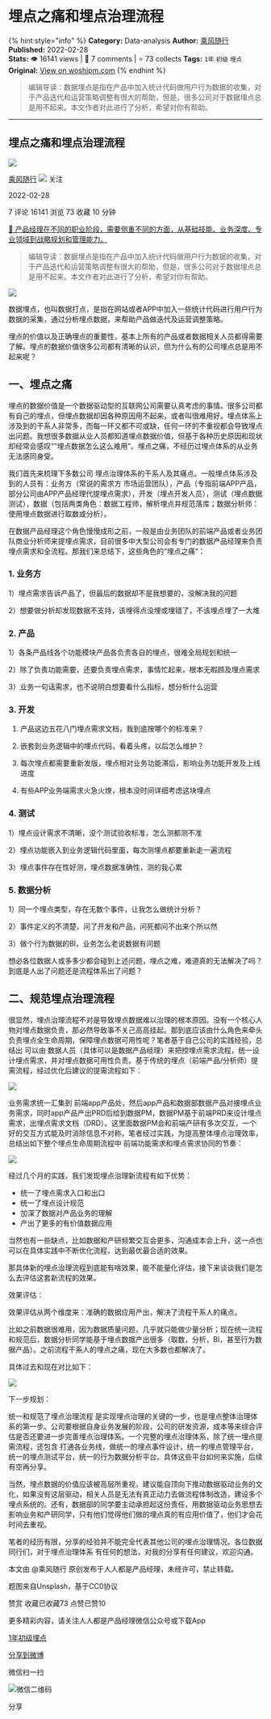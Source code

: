 # 埋点之痛和埋点治理流程
{% hint style="info" %}
**Category:** Data-analysis
**Author:** [乘风随行](https://www.woshipm.com/u/42115)
**Published:** 2022-02-28  
**Stats:** 👁️ 16141 views | 💬 7 comments | ⭐ 73 collects
**Tags:** `1年` `初级` `埋点`
**Original:** [View on woshipm.com](https://www.woshipm.com/data-analysis/5334249.html)
{% endhint %}
> 编辑导读：数据埋点是指在产品中加入统计代码做用户行为数据的收集，对于产品迭代和运营策略调整有很大的帮助，但是，很多公司对于数据埋点总是用不起来。本文作者对此进行了分析，希望对你有帮助。

---

## 埋点之痛和埋点治理流程

[![](https://image.woshipm.com/wp-files/2015/06/Koala28.jpg!/both/72x72)](https://www.woshipm.com/u/42115)

[乘风随行](https://www.woshipm.com/u/42115) ![](https://static.woshipm.com/tag/1101_1@2x.png) 关注

2022-02-28

7 评论 16141 浏览 73 收藏 10 分钟

[🔗 产品经理在不同的职业阶段，需要侧重不同的方面，从基础技能、业务深度、专业领域到战略规划和管理能力。](https://ke.qidianla.com/courses/90pm)

> 编辑导读：数据埋点是指在产品中加入统计代码做用户行为数据的收集，对于产品迭代和运营策略调整有很大的帮助，但是，很多公司对于数据埋点总是用不起来。本文作者对此进行了分析，希望对你有帮助。

![](https://image.woshipm.com/wp-files/2022/02/vAR3CppnDF1k4ekDJX84.jpg)

数据埋点，也叫数据打点，是指在网站或者APP中加入一些统计代码进行用户行为数据的采集，通过分析埋点数据，来帮助产品做迭代及运营调整策略。

埋点的价值以及正确埋点的重要性，基本上所有的产品或者数据相关人员都得需要了解。埋点的数据价值很多公司都有清晰的认识，但为什么有的公司埋点总是用不起来呢？

## 一、埋点之痛

埋点的数据价值是一个数据驱动型的互联网公司需要认真考虑的事情。很多公司都有自己的埋点，但埋点数据却因各种原因用不起来，或者叫很难用好。埋点体系上涉及到的干系人非常多，而每一环又都不可或缺，任何一环的不重视都会导致埋点出问题。我想很多数据从业人员都知道埋点数据价值，但基于各种历史原因和现状却经常会感叹“”埋点数据怎么这么难用”。埋点之痛，不经历过埋点体系的从业务无法感同身受。

我们首先来梳理下多数公司 埋点治理体系的干系人及其痛点。一般埋点体系涉及到的人员有：业务方（常说的需求方 市场运营团队），产品（专指前端APP产品，部分公司由APP产品经理代提埋点需求），开发（埋点开发人员），测试（埋点数据测试），数据（包括两类角色：数据工程师，解析埋点并规范落库；数据分析师：使用埋点数据进行取数或分析）。

在数据产品经理这个角色慢慢成形之前，一般是由业务团队的前端产品或者业务团队商业分析师来提埋点需求，目前很多中大型公司会有专门的数据产品经理来负责埋点需求和全流程。那我们来总结下，这些角色的“埋点之痛”：

### 1\. 业务方

1）埋点需求告诉产品了，但最后的数据却不是我想要的，没解决我的问题

2）想要做分析却发现数据不支持，该埋得点没埋或埋错了，不该埋点埋了一大堆

### 2\. 产品

1）各条产品线各个功能模块产品各负责各自的埋点，很难全局规划和统一

2）除了负责功能需要，还要负责埋点需求，事情忙起来，根本无暇顾及埋点需求

3）业务一句话需求，也不说明白想要看什么指标，想分析什么运营

### 3\. 开发

1) 产品这边五花八门埋点需求文档，我到底按哪个的标准来？

2) 嵌套到业务逻辑中的埋点代码，看着头疼，以后怎么维护？

3) 每次埋点都需要重新发版，埋点相对业务功能滞后，影响业务功能开发及上线进度

4) 有些APP业务端需求火急火燎，根本没时间详细考虑这块埋点

### 4\. 测试

1）埋点设计需求不清晰，没个测试验收标准，怎么测都测不准

2）埋点功能嵌入到业务逻辑代码里面，每次测埋点都要重新走一遍流程

3）埋点事件存在性好测，埋点数据准确性，测的我心累

### 5\. 数据分析

1）同一个埋点类型，存在无数个事件，让我怎么做统计分析？

2）事件定义的不清楚，问了开发和产品，问死都问不出来个所以然

3）做个行为数据的BI，业务怎么老说数据有问题

想必各位数据人或多多少都会碰到上述问题，埋点之难，难道真的无法解决了吗？到底是人出了问题还是流程体系出了问题？

## 二、规范埋点治理流程

很显然，埋点治理流程不对是导致埋点数据难以治理的根本原因。没有一个核心人物对埋点数据负责，那必然导致事不关己高高挂起。那到底应该由什么角色来牵头负责埋点全生命周期，保障埋点数据可用性呢？笔者基于自己公司的实践经验，总结出 可以由 数据人员（具体可以是数据产品经理）来把控埋点需求流程，统一设计埋点需求，并对埋点数据可用性负责。基于传统的埋点（前端产品/分析师）提需流程，经过优化后建议的提需流程如下：

![](https://image.woshipm.com/wp-files/2022/02/D45XjGBSVOT8feTvrb8V.jpeg)

业务需求统一汇集到 前端app产品处，然后app产品和数据部数据产品对接埋点业务需求，同时app产品产出PRD后给到数据PM，数据PM基于前端PRD来设计埋点需求，出埋点需求文档（DRD）。这里面数据PM会和前端产研有多次交互，一个好的交互方式能及时消除信息不对称，笔者经过实践，为提高整体埋点治理效率，总结出如下整个埋点生命周期流程中 前端功能需求和埋点需求协同的节奏：

![](https://image.woshipm.com/wp-files/2022/02/6tpB5kcZaFPbItWTarZw.jpeg)

经过几个月的实践，我们发现埋点治理新流程有如下优势：

*   统一了埋点需求入口和出口
*   统一了埋点设计规范
*   加深了数据对产品业务的理解
*   产出了更多的有价值数据应用

当然也有一些缺点，比如数据和产研频繁交互会更多，沟通成本会上升，这一点也可以在具体实践中不断优化流程，达到最优最合适的效果。

那具体新的埋点治理流程到底能有啥效果，能不能量化评估，接下来谈谈我们是怎么去评估这套新流程的效果。

效果评估：

效果评估从两个维度来：准确的数据应用产出，解决了流程干系人的痛点。

比如之前数据很难用，因为数据质量问题，几乎就只能做少量分析；现在统一流程和规范后，数据分析同学能基于埋点数据产出很多（取数，分析，BI，甚至行为数据产品）。之前流程干系人的埋点之痛，现在大多数也都解决了。

具体过去和现在对比如下：

![](https://image.woshipm.com/wp-files/2022/02/U1poOaWhM8aOWmAIBdjA.jpeg)

下一步规划：

统一和规范了埋点治理流程 是实现埋点治理的关键的一步，也是埋点整体治理体系的第一步。公司要根据自身业务发展的阶段，公司的研发资源，成本等来综合评估是否还要进一步完善埋点治理体系。一个完整的埋点治理体系，除了统一埋点提需流程，还包含 打通各业务线，做统一的埋点事件设计，统一的埋点管理平台，统一的埋点测试平台，统一的行为数据分析平台。具体这些平台如何来实施，后续有空再分享。

当然，埋点数据的价值应该被高层所重视，建议能自顶向下推动数据驱动业务的文化，如果没有这层驱动，相关人员是无法有真正动力去做流程体制改造，建设多个埋点系统的。还有，数据部的同学要主动承担起这份责任，用数据驱动业务思想去影响业务和产研同学，只有他们觉得他们做的埋点真的有应用价值了，他们才会花时间去重视。

笔者的经历有限，分享的经验并不能完全代表其他公司的埋点治理情况。各位数据同行们，对于埋点治理体系 有任何的想法，对我的分享有任何建议，欢迎沟通。

本文由 @乘风随行 原创发布于人人都是产品经理，未经许可，禁止转载。

题图来自Unsplash，基于CC0协议

赞赏 收藏已收藏73 点赞已赞10

更多精彩内容，请关注人人都是产品经理微信公众号或下载App

[1年](https://www.woshipm.com/tag/1%e5%b9%b4)[初级](https://www.woshipm.com/tag/%e5%88%9d%e7%ba%a7)[埋点](https://www.woshipm.com/tag/%e5%9f%8b%e7%82%b9)

[分享到微博](https://service.weibo.com/share/share.php?appkey=2775287854&title=埋点之痛和埋点治理流程&url=https://www.woshipm.com/data-analysis/5334249.html&pic=https://image.woshipm.com/wp-files/2022/02/vAR3CppnDF1k4ekDJX84.jpg)

微信扫一扫

![微信二维码](https://api.pwmqr.com/qrcode/create/?url=https://www.woshipm.com/data-analysis/5334249.html)

分享